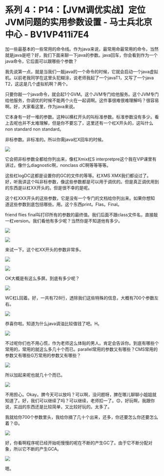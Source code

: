 # 系列 4：P14：【JVM调优实战】定位JVM问题的实用参数设置 - 马士兵北京中心 - BV1VP411i7E4

加一些最基本的一些常用的命令线。作为java来说，最常用命最常用的命令，当然就是java是吧？好，我们下面来聊一下java的参数。java回车，你会看到作为一个java命令，它后面可以跟哪些个参数？

我先说第一点，就是当我们一敲java的一个命令的时候，它就会启动一个java虚拟机。以前老我同学在这里头犯糊涂，说老师我起了一个javaT1，又写了一个java T2，这这是几个虚拟机啊？两个。

只要你敲一个java命令，就会起1个GVM。这个JVM专门给他服务。这个JVM专门给他服务，你调优的时候不能两个火在一起调啊。这件事很难很难理解吗？很容易啊。好，大家看这里，作为java来说。

它本身有一好一堆的参数。这种以横杠开头的叫标准参数。标准参数没有多少。看上去呢也并不太难理解，但是你不要忘了，这里还有一个杠X开头的，这叫什么non standard non standard。

非标参数。非标准的。所以你需java杠X回车的时候。

![](img/5fa6d77e48d92841fe3ff4ba1ff088e5_1.png)

它会把非标参数全都给你列出来，像杠Xmix杠S interpretpre这个我在VIP课里有讲过，像什么diagnostic啊，nonclass dC啊等等等等。

这些杠logDC这都是设置你的GC的文件的等等。杠XMS XMX我们都设过了。好，听我讲这个叫非标参数，像这些参数都是可以用于调优的。但是真正调优用到的东西是以杠XX开头的。但是很不幸的是呢。

这个杠XXX开头的这些参数，它是没有一个专门的文档给你列出来。如果你想知道这些参数到底包括哪些。用。这个东西print。Flas。Final。

friend flies final叫打印所有的参数的最终值。我们后面不跟class文件名，直接敲一杠version。我们看他有多少呢？当然你是不知道他有多少。



![](img/5fa6d77e48d92841fe3ff4ba1ff088e5_3.png)

![](img/5fa6d77e48d92841fe3ff4ba1ff088e5_4.png)

来试一下。这个杠XX开头的参数非常多。

![](img/5fa6d77e48d92841fe3ff4ba1ff088e5_6.png)

![](img/5fa6d77e48d92841fe3ff4ba1ff088e5_7.png)

OK大概是有这么多屏。到底有多少呢？

![](img/5fa6d77e48d92841fe3ff4ba1ff088e5_9.png)

WC杠L回着。好，一共有728行，透除我们这些特殊的信息，大概有700个参数左右。

![](img/5fa6d77e48d92841fe3ff4ba1ff088e5_11.png)

恭喜你啦。知道为什么java调油比较值钱了吧。H。

![](img/5fa6d77e48d92841fe3ff4ba1ff088e5_13.png)

不过呢你们也不用心慌，作为老师这么体贴的男人。肯定会告诉你。到底有哪些个常用的，常用的就这么多几十个而已。parallel常用的参数又有哪些？CMS常用的参数又有哪些G万常用的参数又有哪些？



![](img/5fa6d77e48d92841fe3ff4ba1ff088e5_15.png)

所以加起来呢也就几十个而已。

![](img/5fa6d77e48d92841fe3ff4ba1ff088e5_17.png)

不用担心。Okay。脾今天可以放吗？可以啊，没问题呀，脾在哪儿聊聊小姐姐就知道了。好，我们可以继续了吗？可以继续，老师扣一了。😊，好玩啊，我跟你说，实战的东西还是比较简单，又比较好玩的。太多了。

我就给你700个参数里头，我给你摘了几十个出来，还多，你还要怎么你还要怎么着？😡。

![](img/5fa6d77e48d92841fe3ff4ba1ff088e5_19.png)

好，你看啊程序呢已经开始呃慢慢的呢在不断的产生GC了。由于它不断分配对象，所以它不断的产生GCA。

![](img/5fa6d77e48d92841fe3ff4ba1ff088e5_21.png)

嗯。